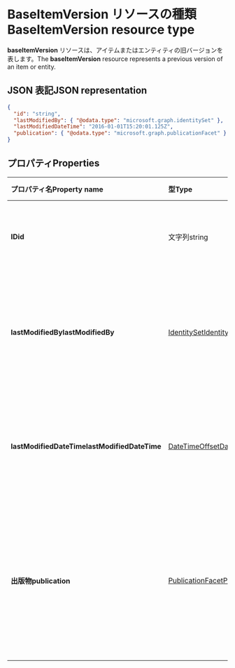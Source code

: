 # <a name="baseitemversion-resource-type"></a><span data-ttu-id="9271d-101">BaseItemVersion リソースの種類</span><span class="sxs-lookup"><span data-stu-id="9271d-101">BaseItemVersion resource type</span></span>

<span data-ttu-id="9271d-102">**baseItemVersion** リソースは、アイテムまたはエンティティの旧バージョンを表します。</span><span class="sxs-lookup"><span data-stu-id="9271d-102">The **baseItemVersion** resource represents a previous version of an item or entity.</span></span>


## <a name="json-representation"></a><span data-ttu-id="9271d-103">JSON 表記</span><span class="sxs-lookup"><span data-stu-id="9271d-103">JSON representation</span></span>

<!--{
  "blockType": "resource",
  "abstract": true,
  "baseType": "microsoft.graph.entity",
  "@odata.type": "microsoft.graph.baseItemVersion",
  "@type.aka": "oneDrive.baseItemVersion"
}-->

```json
{
  "id": "string",
  "lastModifiedBy": { "@odata.type": "microsoft.graph.identitySet" },
  "lastModifiedDateTime": "2016-01-01T15:20:01.125Z",
  "publication": { "@odata.type": "microsoft.graph.publicationFacet" }
}
```

## <a name="properties"></a><span data-ttu-id="9271d-104">プロパティ</span><span class="sxs-lookup"><span data-stu-id="9271d-104">Properties</span></span>

|      <span data-ttu-id="9271d-105">プロパティ名</span><span class="sxs-lookup"><span data-stu-id="9271d-105">Property name</span></span>       |                         <span data-ttu-id="9271d-106">型</span><span class="sxs-lookup"><span data-stu-id="9271d-106">Type</span></span>                         |                               <span data-ttu-id="9271d-107">説明</span><span class="sxs-lookup"><span data-stu-id="9271d-107">Description</span></span>                               |
| :----------------------- | :--------------------------------------------------- | :---------------------------------------------------------------------- |
| <span data-ttu-id="9271d-108">**ID**</span><span class="sxs-lookup"><span data-stu-id="9271d-108">**id**</span></span>                   | <span data-ttu-id="9271d-109">文字列</span><span class="sxs-lookup"><span data-stu-id="9271d-109">string</span></span>                                               | <span data-ttu-id="9271d-110">バージョンの ID。</span><span class="sxs-lookup"><span data-stu-id="9271d-110">The ID of the version.</span></span> <span data-ttu-id="9271d-111">読み取り専用です。</span><span class="sxs-lookup"><span data-stu-id="9271d-111">Read-only.</span></span>                                       |
| <span data-ttu-id="9271d-112">**lastModifiedBy**</span><span class="sxs-lookup"><span data-stu-id="9271d-112">**lastModifiedBy**</span></span>       | [<span data-ttu-id="9271d-113">IdentitySet</span><span class="sxs-lookup"><span data-stu-id="9271d-113">IdentitySet</span></span>](../resources/identitySet.md)           | <span data-ttu-id="9271d-114">最後にバージョンを変更したユーザーの ID。</span><span class="sxs-lookup"><span data-stu-id="9271d-114">Identity of the user which last modified the version.</span></span> <span data-ttu-id="9271d-115">読み取り専用です。</span><span class="sxs-lookup"><span data-stu-id="9271d-115">Read-only.</span></span>        |
| <span data-ttu-id="9271d-116">**lastModifiedDateTime**</span><span class="sxs-lookup"><span data-stu-id="9271d-116">**lastModifiedDateTime**</span></span> | [<span data-ttu-id="9271d-117">DateTimeOffset</span><span class="sxs-lookup"><span data-stu-id="9271d-117">DateTimeOffset</span></span>](../resources/timestamp.md)          | <span data-ttu-id="9271d-118">バージョンが最後に変更された日時。</span><span class="sxs-lookup"><span data-stu-id="9271d-118">Date and time the version was last modified.</span></span> <span data-ttu-id="9271d-119">読み取り専用です。</span><span class="sxs-lookup"><span data-stu-id="9271d-119">Read-only.</span></span>                 |
| <span data-ttu-id="9271d-120">**出版物**</span><span class="sxs-lookup"><span data-stu-id="9271d-120">**publication**</span></span>          | [<span data-ttu-id="9271d-121">PublicationFacet</span><span class="sxs-lookup"><span data-stu-id="9271d-121">PublicationFacet</span></span>](../resources/publicationfacet.md) | <span data-ttu-id="9271d-122">特定のバージョンのパブリケーション ステータスを示します。</span><span class="sxs-lookup"><span data-stu-id="9271d-122">Indicates the publication status of this particular version.</span></span> <span data-ttu-id="9271d-123">読み取り専用です。</span><span class="sxs-lookup"><span data-stu-id="9271d-123">Read-only.</span></span> |


<!-- {
  "type": "#page.annotation",
  "description": "The version facet provides information about the properties of a file version.",
  "keywords": "version,versions,version-history,history",
  "section": "documentation",
  "tocPath": "Facets/Version"
} -->
